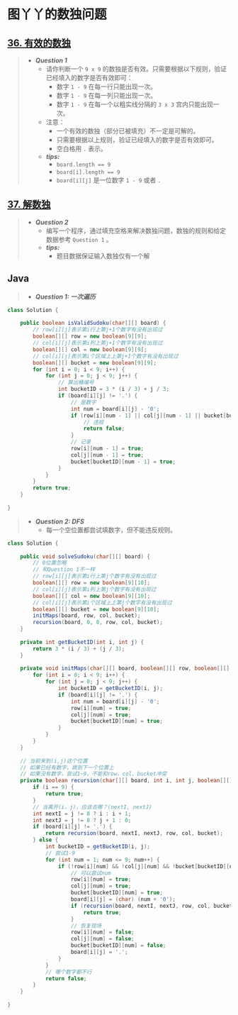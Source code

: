 # 图丫丫的数独问题

## [36. 有效的数独](https://leetcode.cn/problems/valid-sudoku/)

> - ***Question 1***
>   - 请你判断一个 `9 x 9` 的数独是否有效。只需要根据以下规则，验证已经填入的数字是否有效即可：
>     - 数字 `1 - 9` 在每一行只能出现一次。
>     - 数字 `1 - 9` 在每一列只能出现一次。
>     - 数字 `1 - 9` 在每一个以粗实线分隔的 `3 x 3` 宫内只能出现一次。
>   - 注意：
>     - 一个有效的数独（部分已被填充）不一定是可解的。
>     - 只需要根据以上规则，验证已经填入的数字是否有效即可。
>     - 空白格用 `.` 表示。
>   - ***tips:***
>     - `board.length == 9`
>     - `board[i].length == 9`
>     - `board[i][j]` 是一位数字 `1 - 9` 或者 `.`

## [37. 解数独](https://leetcode.cn/problems/sudoku-solver/)

> - ***Question 2***
>   - 编写一个程序，通过填充空格来解决数独问题，数独的规则和给定数据参考 `Question 1` 。
>   - ***tips:***
>     - 题目数据保证输入数独仅有一个解

## Java

> - ***Question 1: 一次遍历***

```java
class Solution {
    
    public boolean isValidSudoku(char[][] board) {
        // row[i][j]表示第i行上第j+1个数字有没有出现过
        boolean[][] row = new boolean[9][9];
        // col[i][j]表示第i列上第j+1个数字有没有出现过
        boolean[][] col = new boolean[9][9];
        // col[i][j]表示第i个区域上上第j+1个数字有没有出现过
        boolean[][] bucket = new boolean[9][9];
        for (int i = 0; i < 9; i++) {
            for (int j = 0; j < 9; j++) {
                // 算出桶编号
                int bucketID = 3 * (i / 3) + j / 3;
                if (board[i][j] != '.') {
                    // 是数字
                    int num = board[i][j] - '0';
                    if (row[i][num - 1] || col[j][num - 1] || bucket[bucketID][num - 1]) {
                        // 违规
                        return false;
                    }
                    // 记录
                    row[i][num - 1] = true;
                    col[j][num - 1] = true;
                    bucket[bucketID][num - 1] = true;
                }
            }
        }
        return true;
    }
    
}
```

> - ***Question 2: DFS***
>   - 每一个空位置都尝试填数字，但不能违反规则。

```java
class Solution {
    
    public void solveSudoku(char[][] board) {
        // 0位置忽略
        // 和Question 1不一样
        // row[i][j]表示第i行上第j个数字有没有出现过
        boolean[][] row = new boolean[9][10];
        // col[i][j]表示第i列上第j个数字有没有出现过
        boolean[][] col = new boolean[9][10];
        // col[i][j]表示第i个区域上上第j个数字有没有出现过
        boolean[][] bucket = new boolean[9][10];
        initMaps(board, row, col, bucket);
        recursion(board, 0, 0, row, col, bucket);
    }
    
    private int getBucketID(int i, int j) {
        return 3 * (i / 3) + (j / 3);
    }
    
    private void initMaps(char[][] board, boolean[][] row, boolean[][] col, boolean[][] bucket) {
        for (int i = 0; i < 9; i++) {
            for (int j = 0; j < 9; j++) {
                int bucketID = getBucketID(i, j);
                if (board[i][j] != '.') {
                    int num = board[i][j] - '0';
                    row[i][num] = true;
                    col[j][num] = true;
                    bucket[bucketID][num] = true;
                }
            }
        }
    }
    
    // 当前来到(i,j)这个位置
    // 如果已经有数字，跳到下一个位置上
    // 如果没有数字，尝试1~9，不能和row、col、bucket冲突
    private boolean recursion(char[][] board, int i, int j, boolean[][] row, boolean[][] col, boolean[][] bucket) {
        if (i == 9) {
            return true;
        }
        // 当离开(i，j)，应该去哪？(nextI, nextJ)
        int nextI = j != 8 ? i : i + 1;
        int nextJ = j != 8 ? j + 1 : 0;
        if (board[i][j] != '.') {
            return recursion(board, nextI, nextJ, row, col, bucket);
        } else {
            int bucketID = getBucketID(i, j);
            // 尝试1-9
            for (int num = 1; num <= 9; num++) {
                if (!row[i][num] && !col[j][num] && !bucket[bucketID][num]) {
                    // 可以尝试num
                    row[i][num] = true;
                    col[j][num] = true;
                    bucket[bucketID][num] = true;
                    board[i][j] = (char) (num + '0');
                    if (recursion(board, nextI, nextJ, row, col, bucket)) {
                        return true;
                    }
                    // 恢复现场
                    row[i][num] = false;
                    col[j][num] = false;
                    bucket[bucketID][num] = false;
                    board[i][j] = '.';
                }
            }
            // 哪个数字都不行
            return false;
        }
    }
    
}
```
